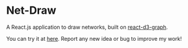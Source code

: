 # Net-Draw
A React.js application to draw networks, built on [react-d3-graph](https://github.com/danielcaldas/react-d3-graph).


You can try it at [here](https://net-draw.herokuapp.com). Report any new idea or bug to improve my work!

